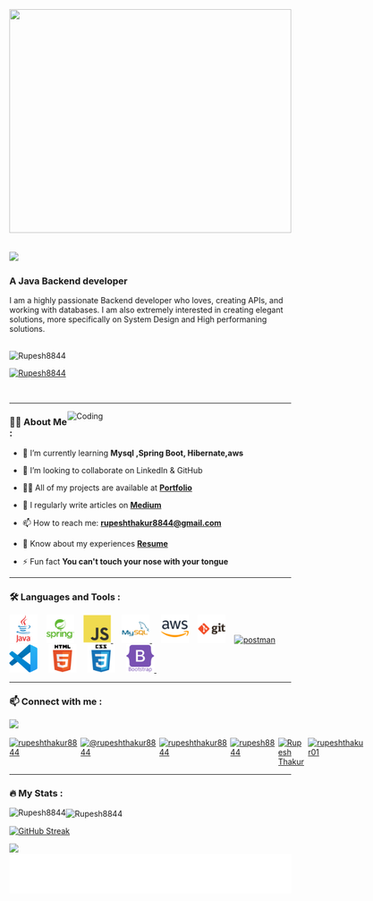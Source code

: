 <div align="center">
  <img src="https://media.giphy.com/media/dWesBcTLavkZuG35MI/giphy.gif" width="100%" height="400" />
</div>


<div style="display: flex; justify-content: space-around;" >
<div>

<br/><img src="https://readme-typing-svg.herokuapp.com?font=Architects+Daughter&amp;color=000000&amp;size=30&amp;lines=Hey!+👋+It's+Rupesh+Thakur!;Learning+Java+Backend+...;" style="max-width: 100%;">
<br/>
<h3 align="left">A Java Backend developer</h3>
I am a highly passionate Backend developer who loves, creating APIs, and working with databases. I am also extremely interested in creating elegant solutions, more specifically on System Design and High performaning solutions.
</div>
</div>
<br>
<p align="left"> <img src="https://komarev.com/ghpvc/?username=Rupesh8844&label=Profile%20views&color=0e75b6&style=flat" alt="Rupesh8844" /> </p>

<p align="left"> <a href="https://github.com/ryo-ma/github-profile-trophy"><img src="https://github-profile-trophy.vercel.app/?username=Rupesh8844" alt="Rupesh8844" /></a> </p>
<br>

---

<div>
    <img align="right" alt="Coding" width="400" src="https://i.pinimg.com/originals/18/a4/94/18a4949fc9c8067172d3b96e302e7097.gif">
</div>

### :woman_technologist: About Me :
 
- 🌱 I’m currently learning **Mysql ,Spring Boot, Hibernate,aws**

- 👯 I’m looking to collaborate on LinkedIn & GitHub

- 👨‍💻 All of my projects are available at [**Portfolio**](https://rupeshthakur.netlify.app/)

- 📝 I regularly write articles on [**Medium**](https://medium.com/@rupeshthakur8844)

- 📫 How to reach me: **rupeshthakur8844@gmail.com**

- 📄 Know about my experiences [**Resume**](https://drive.google.com/drive/folders/1cierROdp0_HLE9Op-qUEzlerZMzBYZet?usp=sharing)

- ⚡ Fun fact **You can't touch your nose with your tongue**

---

### :hammer_and_wrench: Languages and Tools :

<p align="left">
  <a href="https://www.java.com" target="_blank" rel="noreferrer"><img src="https://github.com/devicons/devicon/blob/master/icons/java/java-original-wordmark.svg" title="Java" alt="Java" width="50" height="50"/></a>&nbsp;   &nbsp;
<a href="https://spring.io/" target="_blank" rel="noreferrer"><img src="https://github.com/devicons/devicon/blob/master/icons/spring/spring-original-wordmark.svg" title="Spring" alt="Spring" width="50" height="50"/></a>&nbsp;   &nbsp;
<a href="https://developer.mozilla.org/en-US/docs/Web/JavaScript" target="_blank" rel="noreferrer"><img src="https://github.com/devicons/devicon/blob/master/icons/javascript/javascript-original.svg" title="JavaScript" alt="JavaScript" width="50" height="50"/> </a> &nbsp;   &nbsp;
<a href="https://www.mysql.com/" target="_blank" rel="noreferrer"> <img src="https://github.com/devicons/devicon/blob/master/icons/mysql/mysql-original-wordmark.svg" title="MySQL"  alt="MySQL" width="50" height="50"/> </a>&nbsp;   &nbsp;
<a href="https://aws.amazon.com" target="_blank" rel="noreferrer"> <img src="https://raw.githubusercontent.com/devicons/devicon/master/icons/amazonwebservices/amazonwebservices-original-wordmark.svg" alt="aws" width="50" height="50"/></a>&nbsp;   &nbsp;
<a href="https://git-scm.com/" target="_blank" rel="noreferrer"><img src="https://github.com/devicons/devicon/blob/master/icons/git/git-original-wordmark.svg" title="Git" alt="Git" width="50" height="50"/></a>&nbsp;   &nbsp;
<a href="https://postman.com" target="_blank" rel="noreferrer"> <img src="https://www.vectorlogo.zone/logos/getpostman/getpostman-icon.svg" alt="postman" width="50"   height="50"/></a>&nbsp;   &nbsp;
<a target="_blank" rel="noopener noreferrer" href="https://raw.githubusercontent.com/github/explore/80688e429a7d4ef2fca1e82350fe8e3517d3494d/topics/visual-studio-code/visual-studio-code.png"><img  alt="Visual Studio Code" src="https://raw.githubusercontent.com/github/explore/80688e429a7d4ef2fca1e82350fe8e3517d3494d/topics/visual-studio-code/visual-studio-code.png" width="50" height="50" style="max-width: 100%;"></a> &nbsp;   &nbsp;
<a target="_blank" rel="noopener noreferrer" href="https://raw.githubusercontent.com/devicons/devicon/master/icons/html5/html5-original-wordmark.svg"><img src="https://raw.githubusercontent.com/devicons/devicon/master/icons/html5/html5-original-wordmark.svg" alt="html5" width="50" height="50" style="max-width: 100%;"></a>  &nbsp;   &nbsp;
  <a target="_blank" rel="noopener noreferrer" href="https://raw.githubusercontent.com/devicons/devicon/master/icons/css3/css3-original-wordmark.svg"><img src="https://raw.githubusercontent.com/devicons/devicon/master/icons/css3/css3-original-wordmark.svg" alt="css3" width="50" height="50" style="max-width: 100%;"></a>  &nbsp;   &nbsp;
<a href="https://getbootstrap.com" target="_blank" rel="noreferrer"> <img src="https://raw.githubusercontent.com/devicons/devicon/master/icons/bootstrap/bootstrap-plain-wordmark.svg" alt="bootstrap" width="50" height="50"/> </a> &nbsp;   &nbsp;

</p>

---
### :mailbox: Connect with me :

<img src="https://raw.githubusercontent.com/ShahriarShafin/ShahriarShafin/main/Assets/handshake.gif" width="100px" style="max-width: 100%;"><br>

<p align="left"; style="display: flex;justify-content: space-evenly;width: 40%;">
<a href="https://www.linkedin.com/in/rupeshthakur8844/" target="blank"><img align="center" src="https://raw.githubusercontent.com/rahuldkjain/github-profile-readme-generator/master/src/images/icons/Social/linked-in-alt.svg" alt="rupeshthakur8844" height="40" width="50" /></a>&nbsp;   &nbsp;
<a href="https://medium.com/@rupeshthakur8844" target="blank"><img align="center" src="https://raw.githubusercontent.com/rahuldkjain/github-profile-readme-generator/master/src/images/icons/Social/medium.svg" alt="@rupeshthakur8844" height="40" width="50" /></a>&nbsp;   &nbsp;
<a href="https://www.hackerrank.com/rupeshthakur8844" target="blank"><img align="center" src="https://raw.githubusercontent.com/rahuldkjain/github-profile-readme-generator/master/src/images/icons/Social/hackerrank.svg" alt="rupeshthakur8844" height="40" width="50" /></a>&nbsp;   &nbsp;
<a href="https://www.leetcode.com/rupesh8844" target="blank"><img align="center" src="https://raw.githubusercontent.com/rahuldkjain/github-profile-readme-generator/master/src/images/icons/Social/leet-code.svg" alt="rupesh8844" height="40" width="50" /></a>&nbsp;   &nbsp;
<a href="https://www.facebook.com/rupesh.thakur.127201" target="blank"><img align="center" src="https://raw.githubusercontent.com/rahuldkjain/github-profile-readme-generator/master/src/images/icons/Social/facebook.svg" alt="Rupesh Thakur" height="40" width="50" /></a>&nbsp;   &nbsp;
<a href="https://www.instagram.com/rupeshthakur01" target="blank"><img align="center" src="https://raw.githubusercontent.com/rahuldkjain/github-profile-readme-generator/master/src/images/icons/Social/instagram.svg" alt="rupeshthakur01" height="40" width="50" /></a>&nbsp;   &nbsp;
</p>

---

### :fire: My Stats :

<p><img align="left" src="https://github-readme-stats.vercel.app/api/top-langs?username=Rupesh8844&show_icons=true&locale=en&layout=compact&theme=vision-friendly-dark" alt="Rupesh8844" /></p>
<p><img align="center" src="https://github-readme-stats.vercel.app/api?username=Rupesh8844&show_icons=true&locale=en&layout=compact&theme=vision-friendly-dark" alt="Rupesh8844"/></p>

[![GitHub Streak](http://github-readme-streak-stats.herokuapp.com?user=Rupesh8844&theme=dark&background=000000)](https://git.io/streak-stats)

<img src="https://activity-graph.herokuapp.com/graph?username=Rupesh8844&theme=xcode">

<code>
<a target="_blank" rel="noopener noreferrer" href="https://github.com/Kushal997-das/Kushal997-das/blob/master/Profile%20generator/marquee.svg"><img align="center" height="70" alt="Thanks" width="100%" src="https://github.com/Kushal997-das/Kushal997-das/raw/master/Profile%20generator/marquee.svg" style="max-width: 100%;"></a>
</code>




